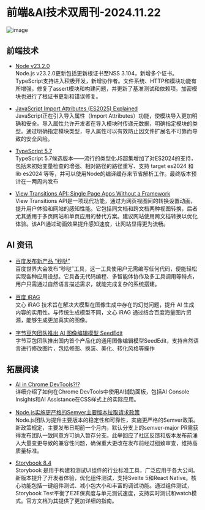 # 前端&AI技术双周刊-2024.11.22

![image](https://gips0.baidu.com/it/u=1434775488,2942227657&fm=3028&app=3028&f=JPEG&fmt=auto&q=100&size=f2090_896)

## 前端技术
- [Node v23.2.0](https://nodejs.org/en/blog/release/v23.2.0)
<br>Node.js v23.2.0更新包括更新根证书至NSS 3.104，新增多个证书。TypeScript支持进入积极开发，新增协作者。文件系统、HTTP和模块功能有所增强，修复了assert模块和构建问题，并更新了基准测试和依赖项。加密模块也进行了根证书更新和错误修复。

- [JavaScript Import Attributes (ES2025) Explained](https://www.trevorlasn.com/blog/import-attributes-in-javascript)
<br>JavaScript正在引入导入属性（Import Attributes）功能，使模块导入更加明确和安全。导入属性允许开发者在导入模块时传递元数据，明确指定模块的类型。通过明确指定模块类型，导入属性可以有效防止因文件扩展名不可靠而导致的安全风险。

- [TypeScript 5.7](https://devblogs.microsoft.com/typescript/announcing-typescript-5-7-rc/)
<br>TypeScript 5.7候选版本——流行的类型化JS超集增加了对ES2024的支持，包括未初始变量检查的增强、相对路径的路径重写、支持 target es2024 和 lib es2024 等等，并可以使用Node的编译缓存来节省解析工作。最终版本预计在一两周内发布

- [View Transitions API: Single Page Apps Without a Framework](https://www.debugbear.com/blog/view-transitions-spa-without-framework?utm_source=CSS-Weekly&utm_campaign=Issue-599&utm_medium=web)
<br>View Transitions API是一项现代功能，通过为网页视图间的转换设置动画，提升用户体验和网站的感知性能。它包括同文档和跨文档两种视图转换，后者尤其适用于多页网站和单页应用的替代方案。建议网站使用跨文档转换以优化体验。该API通过动画效果提升感知速度，让网站显得更为流畅。

## AI 资讯
- [百度发布新产品 “秒哒”](https://cloud.baidu.com/product/AMIS/miaoda.html)
<br>百度世界大会发布“秒哒”工具，这一工具使用户无需编写任何代码，便能轻松实现各种应用设想。它具备无代码编程、多智能体协作及多工具调用等特点，用户只需通过自然语言描述需求，就能完成复杂的系统搭建。

- [百度 iRAG](https://yiyan.baidu.com/)
<br>文心 iRAG 技术旨在解决大模型在图像生成中存在的幻觉问题，提升 AI 生成内容的实用性。与传统生成模型不同，文心 iRAG 通过结合百度海量图片资源，能够生成更加真实的图像。

- [字节豆包团队推出 AI 图像编辑模型 SeedEdit](https://huggingface.co/spaces/ByteDance/SeedEdit-APP)
<br>字节豆包团队推出国内首个产品化的通用图像编辑模型SeedEdit，支持自然语言进行修改图片，包括修图、换装、美化、转化风格等操作

## 拓展阅读
- [AI in Chrome DevTools?!?](https://www.youtube.com/watch?v=fpuk0YGWVQ8)
<br>详细介绍了如何在Chrome DevTools中使用AI辅助面板，包括AI Console Insights和AI Assistance在CSS样式上的实际应用。

- [Node.js实施更严格的Semver主要版本拉取请求政策](https://socket.dev/blog/node-js-implements-stricter-policies-for-semver-major-pull-requests)
<br>Node.js团队为提升主要版本的稳定性和可靠性，实施更严格的Semver政策。新政策规定，主要发布日期前一个月内，默认分支上的semver-major PR需获得发布团队一致同意方可纳入暂存分支。此举回应了社区反馈和版本发布前涌入大量变更导致的兼容性问题，确保重大更改在发布前经过细致审查，维持高质量标准。

- [Storybook 8.4](https://storybook.js.org/blog/storybook-8-4/)
<br>Storybook 是用于构建和测试UI组件的行业标准工具，广泛应用于各大公司。新版本提升了开发者体验，优化组件测试，支持Svelte 5和React Native。核心功能包括一键组件测试、减小包大小和丰富的调试功能。通过组件测试，Storybook Test平衡了E2E保真度与单元测试速度，支持实时测试和watch模式。官方文档为其提供了更加详细的指南。

